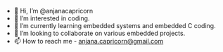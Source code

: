 - 👋 Hi, I’m @anjanacapricorn
- 👀 I’m interested in coding.
- 🌱 I’m currently learning embedded systems and embedded C coding.
- 💞️ I’m looking to collaborate on various embedded projects.
- 📫 How to reach me - anjana.capricorn@gmail.com

<!---
anjanacapricorn/anjanacapricorn is a ✨ special ✨ repository because its `README.md` (this file) appears on your GitHub profile.
You can click the Preview link to take a look at your changes.
--->

